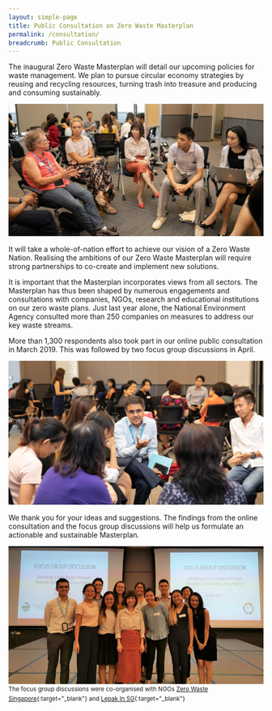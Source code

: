 ```yaml
---
layout: simple-page
title: Public Consultation on Zero Waste Masterplan
permalink: /consultation/
breadcrumb: Public Consultation
---
```


The inaugural Zero Waste Masterplan will detail our upcoming policies for waste management. We plan to pursue circular economy strategies by reusing and recycling resources, turning trash into treasure and producing and consuming sustainably.

![photo of focus group discussions](/images/fdg1.jpg)

It will take a whole-of-nation effort to achieve our vision of a Zero Waste Nation. Realising the ambitions of our Zero Waste Masterplan will require strong partnerships to co-create and implement new solutions. 

It is important that the Masterplan incorporates views from all sectors. The Masterplan has thus been shaped by numerous engagements and consultations with companies, NGOs, research and educational institutions on our zero waste plans. Just last year alone, the National Environment Agency consulted more than 250 companies on measures to address our key waste streams.  

More than 1,300 respondents also took part in our online public consultation in March 2019. This was followed by two focus group discussions in April.

![Alternative text for screen readers](/images/fdg2.jpg)

We thank you for your ideas and suggestions. The findings from the online consultation and the focus group discussions will help us formulate an actionable and sustainable Masterplan.

![Alternative text for screen readers](/images/fgd5.jpg)
<sup>The focus group discussions were co-organised with NGOs [Zero Waste Singapore](https://www.facebook.com/zerowastesg/){:target="_blank"} and [Lepak In SG](https://www.facebook.com/lepakinsg/){:target="_blank"}</sup> 

